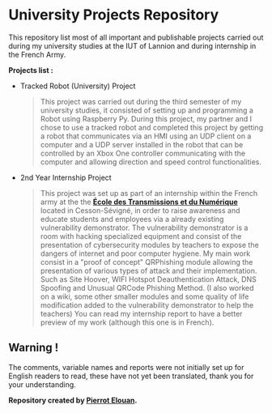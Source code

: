 # University Projects Repository
This repository list most of all important and publishable projects carried out during my university studies at the IUT of Lannion and during internship in the French Army.

__Projects list :__

- Tracked Robot (University) Project
  > This project was carried out during the third semester of my university studies, it consisted of setting up and programming a Robot using Raspberry Py. During this project, my partner and I chose to use a tracked robot and completed this project by getting a robot that communicates via an HMI using an UDP client on a computer and a UDP server installed in the robot that can be controlled by an Xbox One controller communicating with the computer and allowing direction and speed control functionalities.
  
- 2nd Year Internship Project
  > This project was set up as part of an internship within the French army at the the __[École des Transmissions et du Numérique](https://fr.wikipedia.org/wiki/%C3%89cole_des_transmissions)__ located in Cesson-Sévigné, in order to raise awareness and educate students and employees via a already existing vulnerability demonstrator. The vulnerability demonstrator is a room with hacking specialized equipment and consist of the presentation of cybersecurity modules by teachers to expose the dangers of internet and poor computer hygiene. My main work consist in a "proof of concept" QRPhishing module allowing the presentation of various types of attack and their implementation. Such as Site Hoover, WIFI Hotspot Deauthentication Attack, DNS Spoofing and Unusual QRCode Phishing Method. (I also worked on a wiki, some other smaller modules and some quality of life modification added to the vulnerability demonstrator to help the teachers) You can read my internship report to have a better preview of my work (although this one is in French).

## Warning !

The comments, variable names and reports were not initially set up for English readers to read, these have not yet been translated, thank you for your understanding.



__Repository created by [Pierrot Elouan](https://www.linkedin.com/in/elouan-pierrot-b036a7262/).__
